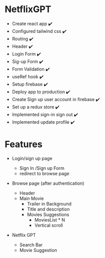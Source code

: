 # NetflixGPT

- Create react app ✔️
- Configured tailwind css ✔️
- Routing ✔️
- Header ✔️
- Login Form ✔️
- Sig-up Form ✔️
- Form Validation ✔️
- useRef hook ✔️
- Setup firebase ✔️
- Deploy app to production ✔️
- Create Sign up user account in firebase ✔️
- Set up a redux store ✔️
- Implemented sign-in sign out ✔️
- Implemented update profile ✔️

# Features

- Login/sign up page
  - Sign In /Sign up Form
  - redirect to browse page
- Browse page (after authentication)

  - Header
  - Main Movie
    - Trailer in Background
    - Title and description
    - Movies Suggestions
      - MoviesList \* N
      - Vertical scroll

- Netflix GPT
  - Search Bar
  - Movie Suggestion

